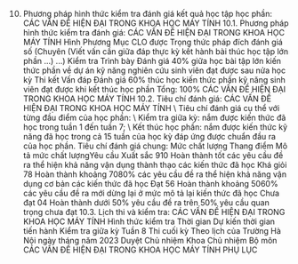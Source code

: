 10. Phương pháp hình thức kiểm tra đánh giá kết quả học tập học phần: CÁC VẤN ĐỀ HIỆN ĐẠI TRONG KHOA HỌC MÁY TÍNH
10.1. Phương pháp hình thức kiểm tra đánh giá: CÁC VẤN ĐỀ HIỆN ĐẠI TRONG KHOA HỌC MÁY TÍNH Hình Phương Mục CLO được Trọng thức pháp đích đánh giá số (Chuyên (Viết vấn cần giữa đáp thực kỳ kết hành bài thúc học tập lớn phần ...) ...) Kiểm tra Trình bày Đánh giá 40% giữa học bài tập lớn kiến thức phần về dự án kỹ năng nghiên cứu sinh viên đạt được sau nửa học kỳ Thi kết Vấn đáp Đánh giá 60% thúc học kiến thức phần kỹ năng sinh viên đạt được khi kết thúc học phần Tổng: 100% CÁC VẤN ĐỀ HIỆN ĐẠI TRONG KHOA HỌC MÁY TÍNH 10.2. Tiêu chí đánh giá: CÁC VẤN ĐỀ HIỆN ĐẠI TRONG KHOA HỌC MÁY TÍNH \ Tiêu chí đánh giá cụ thể với từng đầu điểm của học phần:
\ Kiểm tra giữa kỳ: nắm được kiến thức đã học trong tuần 1 đến tuần 7;
\ Kết thúc học phần: nắm được kiến thức kỹ năng đã học trong cả 15
tuần của học kỳ đáp ứng được chuẩn đầu ra của học phần. Tiêu chí đánh giá chung:
Mức chất lượng Thang điểm Mô tả mức chất lượngYêu cầu Xuất sắc 910 Hoàn thành tốt các yêu cầu đề ra thể hiện khả năng vận dụng thành thạo các kiến thức đã học
Khá giỏi 78 Hoàn thành khoảng 7080% các yêu cầu đề ra thể hiện khả năng vận dụng cơ bản các kiến thức đã học
Đạt 56 Hoàn thành khoảng 5060% các yêu cầu đề ra mới dừng lại ở mức mô tả lại kiến thức đã học
Chưa đạt 04 Hoàn thành dưới 50% yêu cầu đề ra trên 50% yêu cầu quan trọng chưa đạt
10.3. Lịch thi và kiểm tra: CÁC VẤN ĐỀ HIỆN ĐẠI TRONG KHOA HỌC MÁY TÍNH Hình thức kiểm tra Thời gian Dự kiến thời gian tiến hành Kiểm tra giữa kỳ Tuần 8
Thi cuối kỳ Theo lịch của Trường
Hà Nội ngày tháng năm 2023 Duyệt Chủ nhiệm Khoa Chủ nhiệm Bộ môn CÁC VẤN ĐỀ HIỆN ĐẠI TRONG KHOA HỌC MÁY TÍNH
PHỤ LỤC